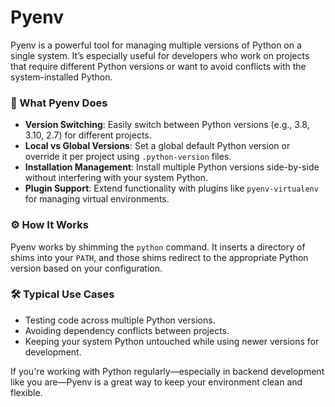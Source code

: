 # Pyenv

Pyenv is a powerful tool for managing multiple versions of Python on a single system. It’s especially useful for developers who work on projects that require different Python versions or want to avoid conflicts with the system-installed Python.

### 🧰 What Pyenv Does
- **Version Switching**: Easily switch between Python versions (e.g., 3.8, 3.10, 2.7) for different projects.
- **Local vs Global Versions**: Set a global default Python version or override it per project using `.python-version` files.
- **Installation Management**: Install multiple Python versions side-by-side without interfering with your system Python.
- **Plugin Support**: Extend functionality with plugins like `pyenv-virtualenv` for managing virtual environments.

### ⚙️ How It Works
Pyenv works by shimming the `python` command. It inserts a directory of shims into your `PATH`, and those shims redirect to the appropriate Python version based on your configuration.

### 🛠️ Typical Use Cases
- Testing code across multiple Python versions.
- Avoiding dependency conflicts between projects.
- Keeping your system Python untouched while using newer versions for development.

If you're working with Python regularly—especially in backend development like you are—Pyenv is a great way to keep your environment clean and flexible.